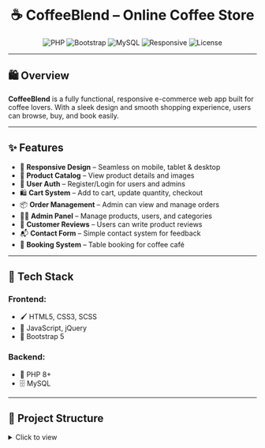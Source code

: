 <h1 align="center">☕ CoffeeBlend – Online Coffee Store</h1>

<p align="center">
  <img src="https://img.shields.io/badge/PHP-8.0+-777BB4?logo=php&logoColor=white" alt="PHP">
  <img src="https://img.shields.io/badge/Bootstrap-5-blueviolet?logo=bootstrap&logoColor=white" alt="Bootstrap">
  <img src="https://img.shields.io/badge/MySQL-Enabled-orange?logo=mysql&logoColor=white" alt="MySQL">
  <img src="https://img.shields.io/badge/Responsive-Design-brightgreen" alt="Responsive">
  <img src="https://img.shields.io/badge/License-Apache%202.0-blue" alt="License">
</p>

---

## 🛍️ Overview

**CoffeeBlend** is a fully functional, responsive e-commerce web app built for coffee lovers. With a sleek design and smooth shopping experience, users can browse, buy, and book easily.

---

## ✨ Features

- 📱 **Responsive Design** – Seamless on mobile, tablet & desktop  
- 🛒 **Product Catalog** – View product details and images  
- 🔐 **User Auth** – Register/Login for users and admins  
- 🛍️ **Cart System** – Add to cart, update quantity, checkout  
- 📦 **Order Management** – Admin can view and manage orders  
- 🧑‍💼 **Admin Panel** – Manage products, users, and categories  
- 🌟 **Customer Reviews** – Users can write product reviews  
- 📬 **Contact Form** – Simple contact system for feedback  
- 📅 **Booking System** – Table booking for coffee café  

---

## 🧰 Tech Stack

### Frontend:
- 🖌️ HTML5, CSS3, SCSS  
- 💫 JavaScript, jQuery  
- 🎨 Bootstrap 5  

### Backend:
- 🐘 PHP 8+  
- 🗄️ MySQL  

---

## 📁 Project Structure

<details>
<summary>Click to view</summary>
  
    coffeeblend-online-coffee-store/
    ├── admin-panel/       # Admin dashboard files
    ├── auth/              # Authentication logic
    ├── booking/           # Table booking logic
    ├── config/            # DB configuration
    ├── css/               # Stylesheets
    ├── fonts/             # Fonts
    ├── images/            # All image assets
    ├── includes/          # Header, footer, reusable parts
    ├── js/                # JavaScript files
    ├── products/          # Product management
    ├── reviews/           # Customer review logic
    ├── scss/              # SCSS styling
    ├── users/             # User management
    ├── 404.php            # Custom error page
    ├── about.php          # About section
    ├── contact.php        # Contact page
    ├── index.php          # Landing page
    ├── menu.php           # Product catalog
    ├── services.php       # Services offered
    ├── LICENSE            # Apache-2.0 License
    └── README.md          # Project documentation

---

## 📸 Screenshots

| 🏠 Home Page | 🔐 Login Page | 📝 Register Page |
|-------------|---------------|------------------|
| ![Home](image/homepage.png) | ![Login](image/login.png) | ![Register](image/register.png) |

| ℹ️ About Page | 📞 Contact Page | 🛍️ Menu Page |
|---------------|----------------|----------------|
| ![About](image/about.png) | ![Contact](image/contact.png) | ![Menu](image/menu.png) |

| 📅 Booking Page |
|-----------------|
| ![Booking](image/book.png) |

---

🚀 Installation & Setup

1️⃣ Clone the Repository

    git clone https://github.com/bhaktofmahakal/coffeeblend-online-coffee-store.git
    cd coffeeblend-online-coffee-store

2️⃣ Configure Your Environment

    Make sure PHP, MySQL, and a web server (like XAMPP) are installed.
    
    Import the SQL database provided (e.g., coffeeblend.sql) into phpMyAdmin.
    
    Update config/config.php with your database credentials.

3️⃣ Run the App

    Move the project folder into your server directory (e.g., htdocs in XAMPP):
    
    http://localhost/coffeeblend-online-coffee-store/

 ---   

🤝 Contributing

    We welcome contributions from the community!
    
    # Step 1 – Fork the repo
    
    # Step 2 – Create your feature branch
    
    git checkout -b feature/amazing-feature
    
    # Step 3 – Commit your changes
    
    git commit -m "Add amazing feature"
    
    # Step 4 – Push to the branch
    
    git push origin feature/amazing-feature
    
    # Step 5 – Create a Pull Request

---   

📄 License

This project is licensed under the Apache-2.0 License.

---

🙏 Acknowledgements

    Inspired by modern café e-commerce experiences
    
    Bootstrap for UI framework
    
    PHP & MySQL for backend operations
    
    Coffee Enthusiasts everywhere ☕

